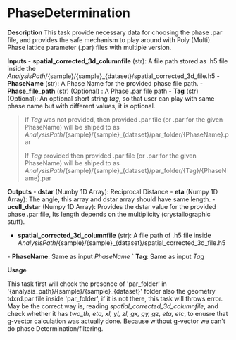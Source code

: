 # PhaseDetermination

**Description** This task provide necessary data for choosing the phase
.par file, and provides the safe mechanism to play around with Poly
(Multi) Phase lattice parameter (.par) files with multiple version.

**Inputs** - **spatial_corrected_3d_columnfile** (str): A file path
stored as .h5 file inside the
*AnalysisPath*/{sample}/{sample}\_{dataset}/spatial_corrected_3d_file.h5 -
**PhaseName** (str): A Phase Name for the provided phase file path. -
**Phase_file_path** (str) (Optional) : A Phase .par file path - **Tag**
(str) (Optional): An optional short string *tag*, so that user can play
with same phase name but with different values, it is optional.

> If *Tag* was not provided, then provided .par file (or .par for the
> given PhaseName) will be shiped to as
> *AnalysisPath*/{sample}/{sample}\_{dataset}/par_folder/{PhaseName}.par
>
> If *Tag* provided then provided .par file (or .par for the given
> PhaseName) will be shiped to as
> *AnalysisPath*/{sample}/{sample}\_{dataset}/par_folder/{Tag}/{PhaseName}.par

**Outputs** - **dstar** (Numby 1D Array): Reciprocal Distance - **eta**
(Numpy 1D Array): The angle, this array and dstar array should have same
length. - **ucell_dstar** (Numpy 1D Array): Provides the dstar value for
the provided phase .par file, Its length depends on the multiplicity
(crystallographic stuff).

-   **spatial_corrected_3d_columnfile** (str): A file path of .h5 file
    inside
    *AnalysisPath*/{sample}/{sample}\_{dataset}/spatial_corrected_3d_file.h5

\- **PhaseName**: Same as input *PhaseName* \` **Tag**: Same as input
*Tag*

**Usage**

This task first will check the presence of \'par_folder\' in
\'{analysis_path}/{sample}/{sample}\_{dataset}\' folder also the
geometry tdxrd.par file inside \'par_folder\', if it is not there, this
task will throws error. May be the correct way is, reading
*spatial_corrected_3d_columnfile*, and check whether it has *two_th,
eta, xl, yl, zl, gx, gy, gz, eta, etc*, to enusre that g-vector
calculation was actually done. Because without g-vector we can\'t do
phase Determination/filtering.
